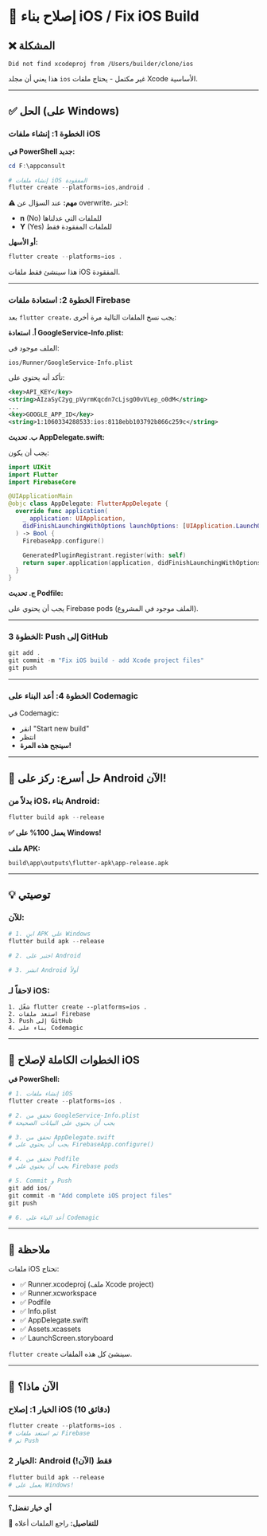 # 🔧 إصلاح بناء iOS / Fix iOS Build

## ❌ المشكلة

```
Did not find xcodeproj from /Users/builder/clone/ios
```

هذا يعني أن مجلد `ios` غير مكتمل - يحتاج ملفات Xcode الأساسية.

---

## ✅ الحل (على Windows)

### الخطوة 1: إنشاء ملفات iOS

**في PowerShell جديد:**

```powershell
cd F:\appconsult

# إنشاء ملفات iOS المفقودة
flutter create --platforms=ios,android .
```

**⚠️ مهم:** عند السؤال عن overwrite، اختر:
- **n** (No) للملفات التي عدلناها
- **Y** (Yes) للملفات المفقودة فقط

**أو الأسهل:**

```powershell
flutter create --platforms=ios .
```

هذا سينشئ فقط ملفات iOS المفقودة.

---

### الخطوة 2: استعادة ملفات Firebase

بعد `flutter create`، يجب نسخ الملفات التالية مرة أخرى:

**أ. استعادة GoogleService-Info.plist:**

الملف موجود في:
```
ios/Runner/GoogleService-Info.plist
```

تأكد أنه يحتوي على:
```xml
<key>API_KEY</key>
<string>AIzaSyC2yg_pVyrmKqcdn7cLjsgO0vVLep_o0dM</string>
...
<key>GOOGLE_APP_ID</key>
<string>1:1060334288533:ios:8118ebb103792b866c259c</string>
```

**ب. تحديث AppDelegate.swift:**

يجب أن يكون:
```swift
import UIKit
import Flutter
import FirebaseCore

@UIApplicationMain
@objc class AppDelegate: FlutterAppDelegate {
  override func application(
    _ application: UIApplication,
    didFinishLaunchingWithOptions launchOptions: [UIApplication.LaunchOptionsKey: Any]?
  ) -> Bool {
    FirebaseApp.configure()
    
    GeneratedPluginRegistrant.register(with: self)
    return super.application(application, didFinishLaunchingWithOptions: launchOptions)
  }
}
```

**ج. تحديث Podfile:**

يجب أن يحتوي على Firebase pods (الملف موجود في المشروع).

---

### الخطوة 3: Push إلى GitHub

```powershell
git add .
git commit -m "Fix iOS build - add Xcode project files"
git push
```

---

### الخطوة 4: أعد البناء على Codemagic

في Codemagic:
- انقر "Start new build"
- انتظر
- **سينجح هذه المرة!**

---

## 🎯 حل أسرع: ركز على Android الآن!

### بدلاً من iOS، بناء Android:

```powershell
flutter build apk --release
```

**✅ يعمل 100% على Windows!**

**ملف APK:**
```
build\app\outputs\flutter-apk\app-release.apk
```

---

## 💡 توصيتي

### للآن:
```powershell
# 1. ابنِ APK على Windows
flutter build apk --release

# 2. اختبر على Android

# 3. انشر Android أولاً
```

### لاحقاً لـ iOS:
```
1. شغّل flutter create --platforms=ios .
2. استعد ملفات Firebase
3. Push إلى GitHub
4. بناء على Codemagic
```

---

## 🔧 الخطوات الكاملة لإصلاح iOS

**في PowerShell:**

```powershell
# 1. إنشاء ملفات iOS
flutter create --platforms=ios .

# 2. تحقق من GoogleService-Info.plist
# يجب أن يحتوي على البيانات الصحيحة

# 3. تحقق من AppDelegate.swift
# يجب أن يحتوي على FirebaseApp.configure()

# 4. تحقق من Podfile
# يجب أن يحتوي على Firebase pods

# 5. Commit و Push
git add ios/
git commit -m "Add complete iOS project files"
git push

# 6. أعد البناء على Codemagic
```

---

## 📝 ملاحظة

ملفات iOS تحتاج:
- ✅ Runner.xcodeproj (ملف Xcode project)
- ✅ Runner.xcworkspace
- ✅ Podfile
- ✅ Info.plist
- ✅ AppDelegate.swift
- ✅ Assets.xcassets
- ✅ LaunchScreen.storyboard

`flutter create` سينشئ كل هذه الملفات.

---

## 🎯 الآن ماذا؟

### الخيار 1: إصلاح iOS (10 دقائق)
```powershell
flutter create --platforms=ios .
# ثم استعد ملفات Firebase
# ثم Push
```

### الخيار 2: Android فقط (الآن!)
```powershell
flutter build apk --release
# يعمل على Windows!
```

---

**أي خيار تفضل؟**

📖 **للتفاصيل:** راجع الملفات أعلاه

